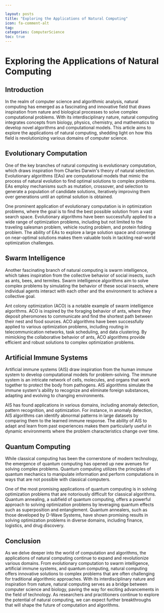 ```yaml
---

layout: posts
title: "Exploring the Applications of Natural Computing"
icon: fa-comment-alt
tag:      
categories: ComputerScience
toc: true
---
```




# Exploring the Applications of Natural Computing

## Introduction

In the realm of computer science and algorithmic analysis, natural computing has emerged as a fascinating and innovative field that draws inspiration from nature and biological processes to solve complex computational problems. With its interdisciplinary nature, natural computing integrates concepts from biology, physics, chemistry, and mathematics to develop novel algorithms and computational models. This article aims to explore the applications of natural computing, shedding light on how this field is revolutionizing various domains of computer science.

## Evolutionary Computation

One of the key branches of natural computing is evolutionary computation, which draws inspiration from Charles Darwin's theory of natural selection. Evolutionary algorithms (EAs) are computational models that mimic the process of natural evolution to find optimal solutions to complex problems. EAs employ mechanisms such as mutation, crossover, and selection to generate a population of candidate solutions, iteratively improving them over generations until an optimal solution is obtained.

One prominent application of evolutionary computation is in optimization problems, where the goal is to find the best possible solution from a vast search space. Evolutionary algorithms have been successfully applied to a wide range of optimization problems, including but not limited to the traveling salesman problem, vehicle routing problem, and protein folding problem. The ability of EAs to explore a large solution space and converge on near-optimal solutions makes them valuable tools in tackling real-world optimization challenges.

## Swarm Intelligence

Another fascinating branch of natural computing is swarm intelligence, which takes inspiration from the collective behavior of social insects, such as ants, bees, and termites. Swarm intelligence algorithms aim to solve complex problems by simulating the behavior of these social insects, where individual agents interact with each other and the environment to achieve a collective goal.

Ant colony optimization (ACO) is a notable example of swarm intelligence algorithms. ACO is inspired by the foraging behavior of ants, where they deposit pheromones to communicate and find the shortest path between their nest and food sources. ACO algorithms have been successfully applied to various optimization problems, including routing in telecommunication networks, task scheduling, and data clustering. By mimicking the collaborative behavior of ants, ACO algorithms provide efficient and robust solutions to complex optimization problems.

## Artificial Immune Systems

Artificial immune systems (AIS) draw inspiration from the human immune system to develop computational models for problem-solving. The immune system is an intricate network of cells, molecules, and organs that work together to protect the body from pathogens. AIS algorithms simulate the immune system's ability to recognize and eliminate foreign substances, adapting and evolving to changing environments.

AIS has found applications in various domains, including anomaly detection, pattern recognition, and optimization. For instance, in anomaly detection, AIS algorithms can identify abnormal patterns in large datasets by comparing them to the learned immune response. The ability of AIS to adapt and learn from past experiences makes them particularly useful in dynamic environments where the problem characteristics change over time.

## Quantum Computing

While classical computing has been the cornerstone of modern technology, the emergence of quantum computing has opened up new avenues for solving complex problems. Quantum computing utilizes the principles of quantum mechanics to manipulate information and perform computations in ways that are not possible with classical computers.

One of the most promising applications of quantum computing is in solving optimization problems that are notoriously difficult for classical algorithms. Quantum annealing, a subfield of quantum computing, offers a powerful approach to solving optimization problems by leveraging quantum effects such as superposition and entanglement. Quantum annealers, such as those developed by D-Wave Systems, have shown promising results in solving optimization problems in diverse domains, including finance, logistics, and drug discovery.

## Conclusion

As we delve deeper into the world of computation and algorithms, the applications of natural computing continue to expand and revolutionize various domains. From evolutionary computation to swarm intelligence, artificial immune systems, and quantum computing, natural computing offers innovative solutions to complex problems that are often challenging for traditional algorithmic approaches. With its interdisciplinary nature and inspiration from nature, natural computing serves as a bridge between computer science and biology, paving the way for exciting advancements in the field of technology. As researchers and practitioners continue to explore the potential of natural computing, we can expect further breakthroughs that will shape the future of computation and algorithms.